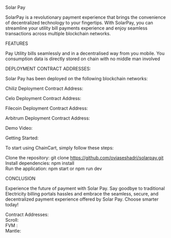Solar Pay

SolarPay is a revolutionary payment experience that brings the convenience of decentralized technology to your fingertips. With SolarPay, you can streamline your utility bill payments experience and enjoy seamless transactions across multiple blockchain networks.

FEATURES

Pay Utility bills seamlessly and in a decentralised way from you mobile. You consumption data is directly stored on chain with no middle man involved

DEPLOYMENT CONTRACT ADDRESSES:

Solar Pay has been deployed on the following blockchain networks:

Chiliz Deployment Contract Address:     


Celo Deployment Contract Address:  


Filecoin Deployment Contract Address:  


Arbitrum Deployment Contract Address: 

Demo Video: 


Getting Started:

To start using ChainCart, simply follow these steps:

Clone the repository: git clone https://github.com/oviaseshadri/solarpay.git <br/>
Install dependencies: npm install <br/>
Run the application: npm start or npm run dev <br/>

CONCLUSION

Experience the future of payment with Solar Pay. Say goodbye to traditional Electricity billing portals hassles and embrace the seamless, secure, and decentralized payment experience offered by Solar Pay. Choose smarter today!


Contract Addresses: <br/>
Scroll:  <br/>
FVM :   <br/>
Mantle:  <br/>
